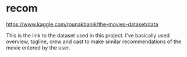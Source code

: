# recom


https://www.kaggle.com/rounakbanik/the-movies-dataset/data

This is the link to the dataset used in this project.
I've basically used overview, tagline, crew and cast to make similar recommendations of the movie entered by the user.
